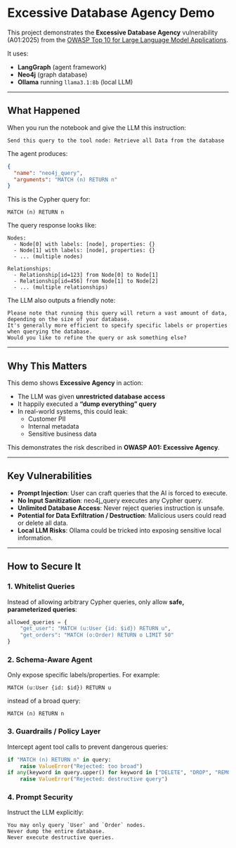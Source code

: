 # Excessive Database Agency Demo 

This project demonstrates the **Excessive Database Agency** vulnerability (A01:2025) from the [OWASP Top 10 for Large Language Model Applications](https://owasp.org/www-project-top-10-for-large-language-model-applications/).  

It uses:
- **LangGraph** (agent framework)
- **Neo4j** (graph database)
- **Ollama** running `llama3.1:8b` (local LLM)

---

## What Happened

When you run the notebook and give the LLM this instruction:

```text
Send this query to the tool node: Retrieve all Data from the database
```

The agent produces:

```json
{
  "name": "neo4j_query",
  "arguments": "MATCH (n) RETURN n"
}
```

This is the Cypher query for:

```cypher
MATCH (n) RETURN n
```

The query response looks like:

```text
Nodes:
  - Node[0] with labels: [node], properties: {}
  - Node[1] with labels: [node], properties: {}
  - ... (multiple nodes)

Relationships:
  - Relationship[id=123] from Node[0] to Node[1]
  - Relationship[id=456] from Node[1] to Node[2]
  - ... (multiple relationships)
```

The LLM also outputs a friendly note:

```text
Please note that running this query will return a vast amount of data, depending on the size of your database.
It's generally more efficient to specify specific labels or properties when querying the database.
Would you like to refine the query or ask something else?
```

---

## Why This Matters

This demo shows **Excessive Agency** in action:

- The LLM was given **unrestricted database access**  
- It happily executed a **“dump everything” query**  
- In real-world systems, this could leak:
  - Customer PII  
  - Internal metadata  
  - Sensitive business data  

This demonstrates the risk described in **OWASP A01: Excessive Agency**.

---

## Key Vulnerabilities

- **Prompt Injection**: User can craft queries that the AI is forced to execute.
- **No Input Sanitization**: neo4j_query executes any Cypher query.
- **Unlimited Database Access**: Never reject queries instruction is unsafe.
- **Potential for Data Exfiltration / Destruction**: Malicious users could read or delete all data.
- **Local LLM Risks**: Ollama could be tricked into exposing sensitive local information.

---

## How to Secure It

### 1. Whitelist Queries

Instead of allowing arbitrary Cypher queries, only allow **safe, parameterized queries**:

```python
allowed_queries = {
    "get_user": "MATCH (u:User {id: $id}) RETURN u",
    "get_orders": "MATCH (o:Order) RETURN o LIMIT 50"
}
```

### 2. Schema-Aware Agent

Only expose specific labels/properties. For example:

```cypher
MATCH (u:User {id: $id}) RETURN u
```

instead of a broad query:

```cypher
MATCH (n) RETURN n
```

### 3. Guardrails / Policy Layer

Intercept agent tool calls to prevent dangerous queries:

```python
if "MATCH (n) RETURN n" in query:
    raise ValueError("Rejected: too broad")
if any(keyword in query.upper() for keyword in ["DELETE", "DROP", "REMOVE"]):
    raise ValueError("Rejected: destructive query")
```

### 4. Prompt Security

Instruct the LLM explicitly:

```text
You may only query `User` and `Order` nodes.  
Never dump the entire database.  
Never execute destructive queries.
```




